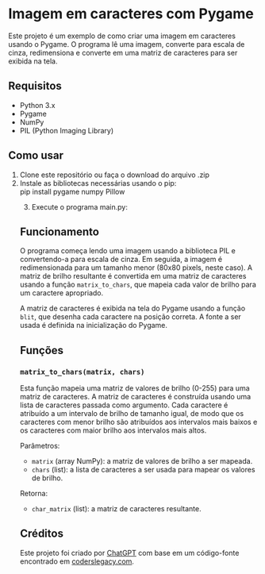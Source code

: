 <h1>Imagem em caracteres com Pygame</h1>
    <p>Este projeto é um exemplo de como criar uma imagem em caracteres usando o Pygame. O programa lê uma imagem, converte para escala de cinza, redimensiona 
        e converte em uma matriz de caracteres para ser exibida na tela.</p>
        <h2>Requisitos</h2>
        <ul><li>Python 3.x</li>
            <li>Pygame</li>
            <li>NumPy</li>
            <li>PIL (Python Imaging Library)</li>
        </ul><h2>Como usar</h2>
        <ol><li>Clone este repositório ou faça o download do arquivo .zip</li>
            <li>Instale as bibliotecas necessárias usando o pip:</li>
            pip install pygame numpy Pillow
            <ol start="3"><li>Execute o programa main.py:</li></ol>
            <h2>Funcionamento</h2>
<p>O programa começa lendo uma imagem usando a biblioteca PIL e convertendo-a para escala de cinza. Em seguida, a imagem é redimensionada para 
    um tamanho menor (80x80 pixels, neste caso). A matriz de brilho resultante é convertida em uma matriz de caracteres usando a função <code>matrix_to_chars</code>, que mapeia 
    cada valor de brilho para um caractere apropriado.</p>
    <p>A matriz de caracteres é exibida na tela do Pygame usando a função <code>blit</code>, que desenha cada caractere na posição correta. 
        A fonte a ser usada é definida na inicialização do Pygame.</p>
        <h2>Funções</h2>
        <h3><code>matrix_to_chars(matrix, chars)</code></h3>
        <p>Esta função mapeia uma matriz de valores de brilho (0-255) para uma matriz de caracteres. A matriz de caracteres é construída usando
             uma lista de caracteres passada como argumento. Cada caractere é atribuído a um intervalo de brilho de tamanho igual, de modo que os 
             caracteres com menor brilho são atribuídos aos intervalos mais baixos e os caracteres com maior brilho aos intervalos mais altos.</p>
             <p>Parâmetros:</p><ul>
                <li><code>matrix</code> (array NumPy): a matriz de valores de brilho a ser mapeada.</li>
                <li><code>chars</code> (list): a lista de caracteres a ser usada para mapear os valores de brilho.</li></ul>
                <p>Retorna:</p><ul><li><code>char_matrix</code> (list): a matriz de caracteres resultante.</li></ul>
                <h2>Créditos</h2>
                <p>Este projeto foi criado por <a href="https://github.com/ChatGPT" target="_new">ChatGPT</a> com base em um código-fonte 
                    encontrado em <a href="https://www.coderslegacy.com/python/python-pygame-ascii-art/" target="_new">coderslegacy.com</a>.</p></div>
